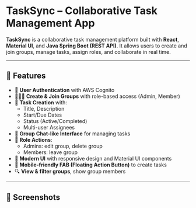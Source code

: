 # TaskSync – Collaborative Task Management App

**TaskSync** is a collaborative task management platform built with **React**, **Material UI**, and **Java Spring Boot (REST API)**. It allows users to create and join groups, manage tasks, assign roles, and collaborate in real time.

---

## 🚀 Features

- 🔐 **User Authentication** with AWS Cognito
- 🧑‍🤝‍🧑 **Create & Join Groups** with role-based access (Admin, Member)
- 📝 **Task Creation** with:
  - Title, Description
  - Start/Due Dates
  - Status (Active/Completed)
  - Multi-user Assignees
- 💬 **Group Chat-like Interface** for managing tasks
- 🧭 **Role Actions**:
  - Admins: edit group, delete group
  - Members: leave group
- 🎨 **Modern UI** with responsive design and Material UI components
- 📱 **Mobile-friendly FAB (Floating Action Button)** to create tasks
- 🔍 **View & filter groups**, show group members

---

## 📸 Screenshots

